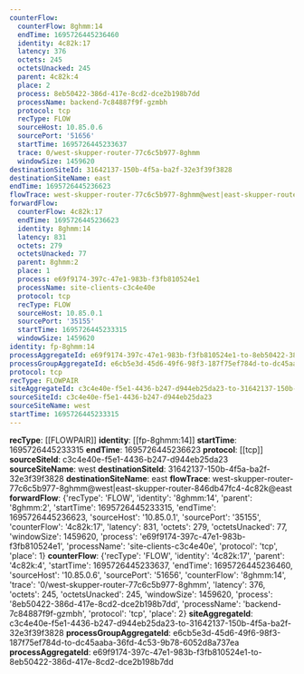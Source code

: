 ```yaml
---
counterFlow:
  counterFlow: 8ghmm:14
  endTime: 1695726445236460
  identity: 4c82k:17
  latency: 376
  octets: 245
  octetsUnacked: 245
  parent: 4c82k:4
  place: 2
  process: 8eb50422-386d-417e-8cd2-dce2b198b7dd
  processName: backend-7c84887f9f-gzmbh
  protocol: tcp
  recType: FLOW
  sourceHost: 10.85.0.6
  sourcePort: '51656'
  startTime: 1695726445233637
  trace: 0/west-skupper-router-77c6c5b977-8ghmm
  windowSize: 1459620
destinationSiteId: 31642137-150b-4f5a-ba2f-32e3f39f3828
destinationSiteName: east
endTime: 1695726445236623
flowTrace: west-skupper-router-77c6c5b977-8ghmm@west|east-skupper-router-846db47fc4-4c82k@east
forwardFlow:
  counterFlow: 4c82k:17
  endTime: 1695726445236623
  identity: 8ghmm:14
  latency: 831
  octets: 279
  octetsUnacked: 77
  parent: 8ghmm:2
  place: 1
  process: e69f9174-397c-47e1-983b-f3fb810524e1
  processName: site-clients-c3c4e40e
  protocol: tcp
  recType: FLOW
  sourceHost: 10.85.0.1
  sourcePort: '35155'
  startTime: 1695726445233315
  windowSize: 1459620
identity: fp-8ghmm:14
processAggregateId: e69f9174-397c-47e1-983b-f3fb810524e1-to-8eb50422-386d-417e-8cd2-dce2b198b7dd
processGroupAggregateId: e6cb5e3d-45d6-49f6-98f3-187f75ef784d-to-dc45aaba-36fd-4c53-9b78-6052d8a737ea
protocol: tcp
recType: FLOWPAIR
siteAggregateId: c3c4e40e-f5e1-4436-b247-d944eb25da23-to-31642137-150b-4f5a-ba2f-32e3f39f3828
sourceSiteId: c3c4e40e-f5e1-4436-b247-d944eb25da23
sourceSiteName: west
startTime: 1695726445233315
---
```

**recType**: [[FLOWPAIR]]
**identity**: [[fp-8ghmm:14]]
**startTime**: 1695726445233315
**endTime**: 1695726445236623
**protocol**: [[tcp]]
**sourceSiteId**: c3c4e40e-f5e1-4436-b247-d944eb25da23
**sourceSiteName**: west
**destinationSiteId**: 31642137-150b-4f5a-ba2f-32e3f39f3828
**destinationSiteName**: east
**flowTrace**: west-skupper-router-77c6c5b977-8ghmm@west|east-skupper-router-846db47fc4-4c82k@east
**forwardFlow**: {'recType': 'FLOW', 'identity': '8ghmm:14', 'parent': '8ghmm:2', 'startTime': 1695726445233315, 'endTime': 1695726445236623, 'sourceHost': '10.85.0.1', 'sourcePort': '35155', 'counterFlow': '4c82k:17', 'latency': 831, 'octets': 279, 'octetsUnacked': 77, 'windowSize': 1459620, 'process': 'e69f9174-397c-47e1-983b-f3fb810524e1', 'processName': 'site-clients-c3c4e40e', 'protocol': 'tcp', 'place': 1}
**counterFlow**: {'recType': 'FLOW', 'identity': '4c82k:17', 'parent': '4c82k:4', 'startTime': 1695726445233637, 'endTime': 1695726445236460, 'sourceHost': '10.85.0.6', 'sourcePort': '51656', 'counterFlow': '8ghmm:14', 'trace': '0/west-skupper-router-77c6c5b977-8ghmm', 'latency': 376, 'octets': 245, 'octetsUnacked': 245, 'windowSize': 1459620, 'process': '8eb50422-386d-417e-8cd2-dce2b198b7dd', 'processName': 'backend-7c84887f9f-gzmbh', 'protocol': 'tcp', 'place': 2}
**siteAggregateId**: c3c4e40e-f5e1-4436-b247-d944eb25da23-to-31642137-150b-4f5a-ba2f-32e3f39f3828
**processGroupAggregateId**: e6cb5e3d-45d6-49f6-98f3-187f75ef784d-to-dc45aaba-36fd-4c53-9b78-6052d8a737ea
**processAggregateId**: e69f9174-397c-47e1-983b-f3fb810524e1-to-8eb50422-386d-417e-8cd2-dce2b198b7dd